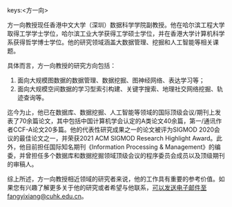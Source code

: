 keys:<方一向>


方一向教授现任香港中文大学（深圳）数据科学学院副教授。他在哈尔滨工程大学取得工学学士学位，哈尔滨工业大学获得工学硕士学位，并在香港大学计算机科学系获得哲学博士学位。他的研究领域涵盖大数据管理、挖掘和人工智能等相关课题。

具体而言，方一向教授的研究方向包括：

1. 面向大规模图数据的数据管理、数据挖掘、图神经网络、表达学习等；
2. 面向大规模空间数据的学习型索引构建、关键字搜索、地理社交网络挖掘、轨迹查询等。

迄今为止，他已在数据库、数据挖掘、人工智能等领域的国际顶级会议/期刊上发表了70余篇论文，其中包括中国计算机学会认定的A类论文40余篇，第一/通讯作者CCF-A论文20多篇。他的代表性研究成果之一的论文被评为SIGMOD 2020会议的最佳论文之一，并荣获2021 ACM SIGMOD Research Highlight Award。此外，他目前担任国际知名期刊《Information Processing & Management》的编委，并曾担任多个数据库和数据挖掘领域顶级会议的程序委员会成员以及顶级期刊的审稿人。

综上所述，方一向教授相近领域的研究者来说，他的工作具有重要的参考价值。如果您有兴趣了解更多关于他的研究或者希望与他联系，可以发送电子邮件至fangyixiang@cuhk.edu.cn。